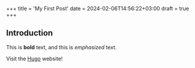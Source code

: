 +++
title = 'My First Post'
date = 2024-02-06T14:56:22+03:00
draft = true
+++
## Introduction

This is **bold** text, and this is *emphasized* text.

Visit the [Hugo](https://gohugo.io) website!